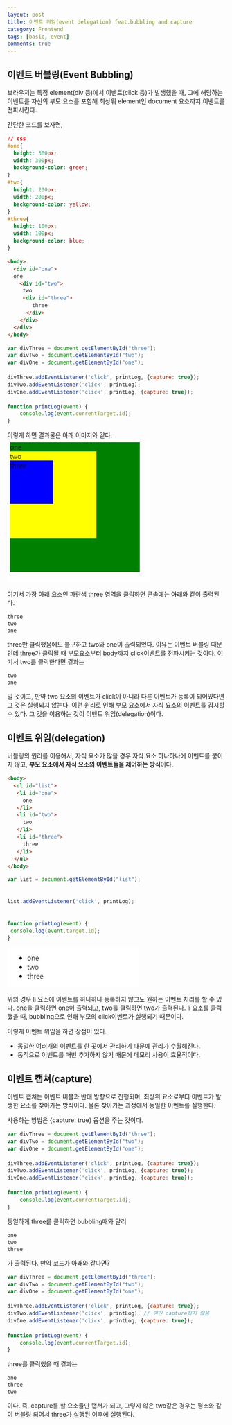 ```yaml
---
layout: post
title: 이벤트 위임(event delegation) feat.bubbling and capture
category: Frontend
tags: [basic, event]
comments: true 
--- 
```


## 이벤트 버블링(Event Bubbling)
브라우저는 특정 element(div 등)에서 이벤트(click 등)가 발생했을 때, 그에 해당하는 이벤트를 자신의 부모 요소를 포함해 최상위 element인 document 요소까지 이벤트를 전파시킨다.

간단한 코드를 보자면,

```css
// css
#one{
  height: 300px;
  width: 300px;
  background-color: green;
}
#two{
  height: 200px;
  width: 200px;
  background-color: yellow;
}
#three{
  height: 100px;
  width: 100px;
  background-color: blue;
}
```

```html
<body>
  <div id="one">
  one
    <div id="two">
     two
     <div id="three">
        three
      </div>
    </div>
  </div>
</body>
```

```javascript
var divThree = document.getElementById("three");
var divTwo = document.getElementById("two");
var divOne = document.getElementById("one");

divThree.addEventListener('click', printLog, {capture: true});
divTwo.addEventListener('click', printLog);
divOne.addEventListener('click', printLog, {capture: true});

function printLog(event) {
	console.log(event.currentTarget.id);
}
```

이렇게 하면 결과물은 아래 이미지와 같다.
![event1](/public/img/event/event1.JPG)

여기서 가장 아래 요소인 파란색 three 영역을 클릭하면 콘솔에는 아래와 같이 출력된다.
```
three
two
one
```

three만 클릭했음에도 불구하고 two와 one이 출력되었다. 이유는 이벤트 버블링 때문인데 three가 클릭될 때 부모요소부터 body까지 click이벤트를 전파시키는 것이다. 여기서 two를 클릭한다면 결과는
```
two 
one
```
일 것이고, 만약 two 요소의 이벤트가 click이 아니라 다른 이벤트가 등록이 되어있다면 그 것은 실행되지 않는다. 이런 원리로 인해 부모 요소에서 자식 요소의 이벤트를 감시할 수 있다. 그 것을 이용하는 것이 이벤트 위임(delegation)이다.



## 이벤트 위임(delegation)
버블링의 원리를 이용해서, 자식 요소가 많을 경우 자식 요소 하나하나에 이벤트를 붙이지 않고, **부모 요소에서 자식 요소의 이벤트들을 제어하는 방식**이다.

```html
<body>
  <ul id="list">
   <li id="one">
     one
   </li>
   <li id="two">
     two
   </li>
   <li id="three">
     three
   </li>
  </ul>
</body>
```
```javascript
var list = document.getElementById("list");


list.addEventListener('click', printLog);


function printLog(event) {
 console.log(event.target.id);
}
```

![event2](/public/img/event/event2.JPG)

위의 경우 li 요소에 이벤트를 하나하나 등록하지 않고도 원하는 이벤트 처리를 할 수 있다. one을 클릭하면 one이 출력되고, two를 클릭하면 two가 출력된다.
li 요소를 클릭했을 때, bubbling으로 인해 부모의 click이벤트가 실행되기 때문이다. 

이렇게 이벤트 위임을 하면 장점이 있다.
* 동일한 여러개의 이벤트를 한 곳에서 관리하기 때문에 관리가 수월해진다.
* 동적으로 이벤트를 매번 추가하지 않기 때문에 메모리 사용이 효율적이다.

## 이벤트 캡쳐(capture)
이벤트 캡쳐는 이벤트 버블과 반대 방향으로 진행되며, 최상위 요소로부터 이벤트가 발생한 요소를 찾아가는 방식이다. 물론 찾아가는 과정에서 동일한 이벤트를 실행한다.

사용하는 방법은 {capture: true} 옵션을 주는 것이다.
```javascript
var divThree = document.getElementById("three");
var divTwo = document.getElementById("two");
var divOne = document.getElementById("one");

divThree.addEventListener('click', printLog, {capture: true});
divTwo.addEventListener('click', printLog, {capture: true});
divOne.addEventListener('click', printLog, {capture: true});

function printLog(event) {
	console.log(event.currentTarget.id);
}
```

동일하게 three를 클릭하면 bubbling때와 달리
```
one
two
three
```
가 출력된다. 만약 코드가 아래와 같다면?
```javascript
var divThree = document.getElementById("three");
var divTwo = document.getElementById("two");
var divOne = document.getElementById("one");

divThree.addEventListener('click', printLog, {capture: true});
divTwo.addEventListener('click', printLog); // 여긴 capture하지 않음
divOne.addEventListener('click', printLog, {capture: true});

function printLog(event) {
	console.log(event.currentTarget.id);
}
```

three를 클릭했을 때 결과는 
```
one
three
two
```
이다. 즉, capture를 할 요소들만 캡쳐가 되고, 그렇지 않은 two같은 경우는 평소와 같이 버블링 되어서 three가 실행된 이후에 실행된다.
